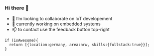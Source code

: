 ### Hi there 👋

- 🔭 I’m looking to collaborate on IoT developement
- 👯 currently working on embedded systems 
- 📫 to contact use the feedback button top-right
```
if (isAwesome){
  return [{location:germany, area:nrw, skills:{fullstack:true}}];
}
```
<!--
**githubgoucho/githubgoucho** is a ✨ _github_ ✨ repository because its `README.md` (this file) appears on your GitHub profile.

Here are some ideas to get you started:

- 🌱 I’m currently learning ...
- 🤔 I’m looking for help with ...
- 💬 Ask me about ...

- 😄 Pronouns: ...
- ⚡ Fun fact: ...
-->
